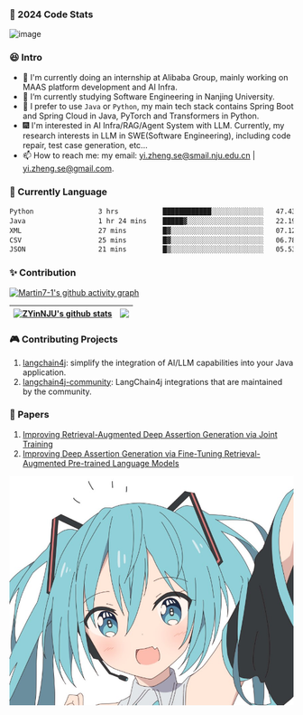 ### 🔋 2024 Code Stats

<!--
**Martin7-1/Martin7-1** is a ✨ _special_ ✨ repository because its `README.md` (this file) appears on your GitHub profile.
-->

<img width="1142" alt="image" src="https://github.com/user-attachments/assets/2f5c9c64-7a01-4c16-81a8-b67723ad5958" />

### 😆 Intro

* 💼 I'm currently doing an internship at Alibaba Group, mainly working on MAAS platform development and AI Infra.
* 🔭 I‘m currently studying Software Engineering in Nanjing University.
* 🌱 I prefer to use `Java` or `Python`, my main tech stack contains Spring Boot and Spring Cloud in Java, PyTorch and Transformers in Python.
* 🎆 I'm interested in AI Infra/RAG/Agent System with LLM. Currently, my research interests in LLM in SWE(Software Engineering), including code repair, test case generation, etc...
* 📫 How to reach me: my email: yi.zheng.se@smail.nju.edu.cn | yi.zheng.se@gmail.com.

### 🧸 Currently Language

<!--START_SECTION:waka-->

```txt
Python                3 hrs           ████████████░░░░░░░░░░░░░   47.43 %
Java                  1 hr 24 mins    █████▓░░░░░░░░░░░░░░░░░░░   22.19 %
XML                   27 mins         █▓░░░░░░░░░░░░░░░░░░░░░░░   07.12 %
CSV                   25 mins         █▓░░░░░░░░░░░░░░░░░░░░░░░   06.78 %
JSON                  21 mins         █▒░░░░░░░░░░░░░░░░░░░░░░░   05.53 %
```

<!--END_SECTION:waka-->

### ✨ Contribution

[![Martin7-1's github activity graph](https://github-readme-activity-graph.vercel.app/graph?username=Martin7-1&theme=github)](https://github.com/ashutosh00710/github-readme-activity-graph)

| <a href="https://github.com/anuraghazra/github-readme-stats"><img align="center" src="https://github-readme-stats.vercel.app/api?username=Martin7-1&count_private=true&count_private=true&theme=tokyonight&include_all_commits=true&hide_border=true" alt="ZYinNJU's github stats" /></a> | <a href="https://github.com/anuraghazra/github-readme-stats"><img align="center" src="https://github-readme-stats.vercel.app/api/top-langs/?username=Martin7-1&layout=compact&theme=tokyonight&hide_border=true" /></a> |
| ------------- | ------------- |

### 🎮 Contributing Projects

1. [langchain4j](https://github.com/langchain4j/langchain4j): simplify the integration of AI/LLM capabilities into your Java application.
2. [langchain4j-community](https://github.com/langchain4j/langchain4j-community): LangChain4j integrations that are maintained by the community.

### 📎 Papers

1. [Improving Retrieval-Augmented Deep Assertion Generation via Joint Training](https://arxiv.org/pdf/2502.10696)
2. [Improving Deep Assertion Generation via Fine-Tuning Retrieval-Augmented Pre-trained Language Models](https://dl.acm.org/doi/pdf/10.1145/3721128)

<div align="center">
<img hight="300" width="700" alt="JPG" align="center" src="https://github.com/Martin7-1/Martin7-1/blob/main/assets/miku.jpg">
</div>

